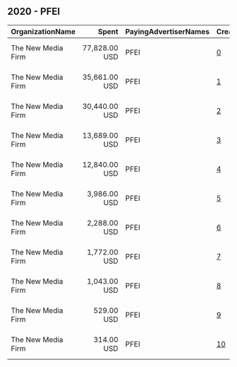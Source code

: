 ## 2020 - PFEI 
|OrganizationName|Spent|PayingAdvertiserNames|CreativeUrls|Impressions|Genders|AgeBrackets|CountryCodes|BillingAddresses|CandidateBallotInformation|
|:---|---:|:---|:---|---:|:---|:---|:---|:---|:---|
|The New Media Firm|77,828.00 USD|PFEI|[0](https://www.snap.com/political-ads/asset/2d5d9b4bab629a2e59f0408673eb6e2f3c090498315bcb9bbce6e2c2b83e961d?mediaType=mp4)|16,712,924||18+|united states|"1730 Rhode Island Ave, NW Ste 213,Washington,20036,US"|Progress Florida Education Institute|
|The New Media Firm|35,661.00 USD|PFEI|[1](https://www.snap.com/political-ads/asset/db7dddb4e39aff729714e45dacb1a3336cb3b376650d50a6551b910501dcc020?mediaType=mp4)|2,424,426||18+|united states|"1730 Rhode Island Ave, NW Ste 213,Washington,20036,US"|Progress Florida Education Institute|
|The New Media Firm|30,440.00 USD|PFEI|[2](https://www.snap.com/political-ads/asset/7294fa1f08fb251d16f9dcf229df0d95d78c97a7b263b66af39346a2a9e3cf77?mediaType=mp4)|3,140,127||18+|united states|"1730 Rhode Island Ave, NW Ste 213,Washington,20036,US"|Progress Florida Education Institute|
|The New Media Firm|13,689.00 USD|PFEI|[3](https://www.snap.com/political-ads/asset/9a37b9f21e3f13e16373fd5e3dfeccca6429e908c7f05e35847dec99d12fef08?mediaType=mp4)|864,960||18+|united states|"1730 Rhode Island Ave, NW Ste 213,Washington,20036,US"|Progress Florida Education Institute|
|The New Media Firm|12,840.00 USD|PFEI|[4](https://www.snap.com/political-ads/asset/3bd12dbc9fa302d021129854199d3de053cd8470c019bf94811bb5058895e644?mediaType=mp4)|1,170,409||18+|united states|"1730 Rhode Island Ave, NW Ste 213,Washington,20036,US"|Progress Florida Education Institute|
|The New Media Firm|3,986.00 USD|PFEI|[5](https://www.snap.com/political-ads/asset/7bd9a2a95e0b542ebb406d23d19b7744457a480c83a707aa7b14dea4018f37f8?mediaType=mp4)|406,339||18+|united states|"1730 Rhode Island Ave, NW Ste 213,Washington,20036,US"|Progress Florida Education Institute|
|The New Media Firm|2,288.00 USD|PFEI|[6](https://www.snap.com/political-ads/asset/14f951df99eef275cb9a6e45ebdd1f4f7835efb2ea3c04e3842c4ca6f42abec0?mediaType=mp4)|101,777||18+|united states|"1730 Rhode Island Ave, NW Ste 213,Washington,20036,US"|Progress Florida Education Institute|
|The New Media Firm|1,772.00 USD|PFEI|[7](https://www.snap.com/political-ads/asset/c2a155da0e73d7309a5498d2d651f52bed37d86bb4747e152bff624daf21716b?mediaType=mp4)|62,106||18+|united states|"1730 Rhode Island Ave, NW Ste 213,Washington,20036,US"|Progress Florida Education Institute|
|The New Media Firm|1,043.00 USD|PFEI|[8](https://www.snap.com/political-ads/asset/f0457571a5ec416e189ea450332cf69eb2fc9540c9c5b042a1d687c1420ccf69?mediaType=mp4)|55,107||18+|united states|"1730 Rhode Island Ave, NW Ste 213,Washington,20036,US"|Progress Florida Education Institute|
|The New Media Firm|529.00 USD|PFEI|[9](https://www.snap.com/political-ads/asset/2c04d3558fc41954e6577a38afa61fd749c510986596e8c8d3bfdc9eed294545?mediaType=mp4)|14,030||18+|united states|"1730 Rhode Island Ave, NW Ste 213,Washington,20036,US"|Progress Florida Education Institute|
|The New Media Firm|314.00 USD|PFEI|[10](https://www.snap.com/political-ads/asset/5dca0dfc6bb4db2b113baeb7b48e410d5fbf1981e1c4a1a5dd12e1a3a51fbcef?mediaType=mp4)|9,152||18+|united states|"1730 Rhode Island Ave, NW Ste 213,Washington,20036,US"|Progress Florida Education Institute|
